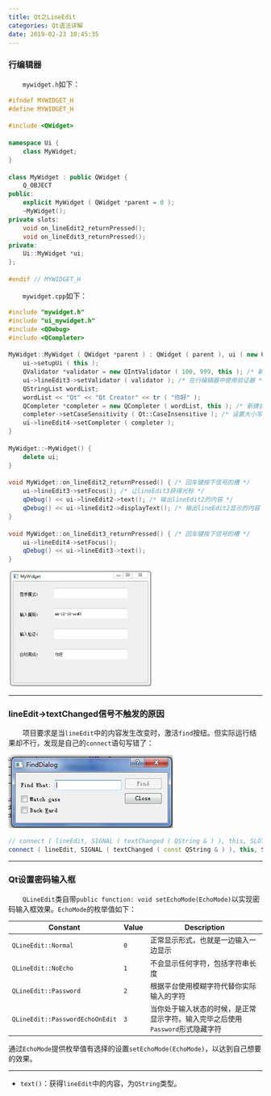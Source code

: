 ```yaml
---
title: Qt之LineEdit
categories: Qt语法详解
date: 2019-02-23 10:45:35
---
```

### 行编辑器

&emsp;&emsp;`mywidget.h`如下：<!--more-->

``` cpp
#ifndef MYWIDGET_H
#define MYWIDGET_H

#include <QWidget>

namespace Ui {
    class MyWidget;
}

class MyWidget : public QWidget {
    Q_OBJECT
public:
    explicit MyWidget ( QWidget *parent = 0 );
    ~MyWidget();
private slots:
    void on_lineEdit2_returnPressed();
    void on_lineEdit3_returnPressed();
private:
    Ui::MyWidget *ui;
};

#endif // MYWIDGET_H
```

&emsp;&emsp;`mywidget.cpp`如下：

``` cpp
#include "mywidget.h"
#include "ui_mywidget.h"
#include <QDebug>
#include <QCompleter>

MyWidget::MyWidget ( QWidget *parent ) : QWidget ( parent ), ui ( new Ui::MyWidget ) {
    ui->setupUi ( this );
    QValidator *validator = new QIntValidator ( 100, 999, this ); /* 新建验证器，指定范围为100至999 */
    ui->lineEdit3->setValidator ( validator ); /* 在行编辑器中使用验证器 */
    QStringList wordList;
    wordList << "Qt" << "Qt Creator" << tr ( "你好" );
    QCompleter *completer = new QCompleter ( wordList, this ); /* 新建自动完成器 */
    completer->setCaseSensitivity ( Qt::CaseInsensitive ); /* 设置大小写不敏感 */
    ui->lineEdit4->setCompleter ( completer );
}

MyWidget::~MyWidget() {
    delete ui;
}

void MyWidget::on_lineEdit2_returnPressed() { /* 回车键按下信号的槽 */
    ui->lineEdit3->setFocus(); /* 让lineEdit3获得光标 */
    qDebug() << ui->lineEdit2->text(); /* 输出lineEdit2的内容 */
    qDebug() << ui->lineEdit2->displayText(); /* 输出lineEdit2显示的内容 */
}

void MyWidget::on_lineEdit3_returnPressed() { /* 回车键按下信号的槽 */
    ui->lineEdit4->setFocus();
    qDebug() << ui->lineEdit3->text();
}
```

<img src="./Qt之LineEdit/1.png" height="230" width="284">

---

### lineEdit->textChanged信号不触发的原因

&emsp;&emsp;项目要求是当`lineEdit`中的内容发生改变时，激活`find`按纽。但实际运行结果却不行，发现是自己的`connect`语句写错了：

<img src="./Qt之LineEdit/2.png">

``` cpp
// connect ( lineEdit, SIGNAL ( textChanged ( QString & ) ), this, SLOT ( enableFindButton ( QString & ) ) ); /* 错误写法 */
connect ( lineEdit, SIGNAL ( textChanged ( const QString & ) ), this, SLOT ( enableFindButton ( const QString & ) ) );
```


---

### Qt设置密码输入框

&emsp;&emsp;`QLineEdit`类自带`public function: void setEchoMode(EchoMode)`以实现密码输入框效果。`EchoMode`的枚举值如下：

Constant                        | Value | Description
--------------------------------|-------|------------
`QLineEdit::Normal`             | `0`   | 正常显示形式，也就是一边输入一边显示
`QLineEdit::NoEcho`             | `1`   | 不会显示任何字符，包括字符串长度
`QLineEdit::Password`           | `2`   | 根据平台使用模糊字符代替你实际输入的字符
`QLineEdit::PasswordEchoOnEdit` | `3`   | 当你处于输入状态的时候，是正常显示字符。输入完毕之后使用`Password`形式隐藏字符

通过`EchoMode`提供枚举值有选择的设置`setEchoMode(EchoMode)`，以达到自己想要的效果。

---

- `text()`：获得`lineEdit`中的内容，为`QString`类型。